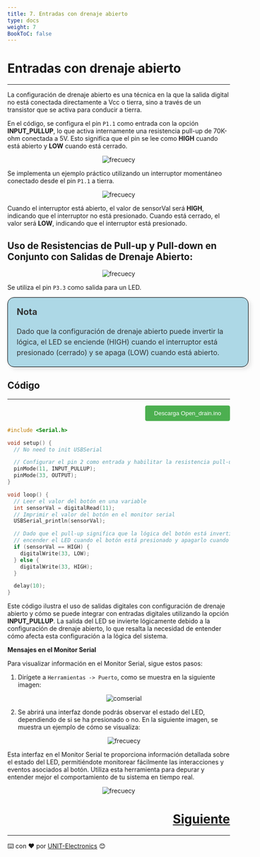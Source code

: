 ```yaml
---
title: 7. Entradas con drenaje abierto 
type: docs
weight: 7
BookToC: false
---
```


# Entradas con drenaje abierto 
---
La configuración de drenaje abierto es una técnica en la que la salida digital no está conectada directamente a Vcc o tierra, sino a través de un transistor que se activa para conducir a tierra. 

En el código, se configura el pin `P1.1` como entrada con la opción **INPUT_PULLUP**, lo que activa internamente una resistencia pull-up de 70K-ohm conectada a 5V. Esto significa que el pin se lee como **HIGH** cuando está abierto y **LOW** cuando está cerrado.



<p align="center">
    <img src="/docs/7-Entradas_open_drain/images/open_drain.png" alt="frecuecy">
</p>


Se implementa un ejemplo práctico utilizando un interruptor momentáneo conectado desde el pin `P1.1` a tierra.


<p align="center">
    <img src="/docs/7-Entradas_open_drain/images/squema_push_led.png" alt="frecuecy">
</p>


Cuando el interruptor está abierto, el valor de sensorVal será **HIGH**, indicando que el interruptor no está presionado. Cuando está cerrado, el valor será **LOW**, indicando que el interruptor está presionado.

## Uso de Resistencias de Pull-up y Pull-down en Conjunto con Salidas de Drenaje Abierto:

<p align="center">
    <img src="/docs/7-Entradas_open_drain/images/fz_ch552.png" alt="frecuecy">
</p>

Se utiliza el pin `P3.3` como salida para un LED.



<div style="width: 100%; max-width: 800px; border: 1px solid #000; padding: 20px; margin: 10px auto; background-color: lightblue; border-radius: 15px; box-shadow: 5px 5px 10px rgba(0, 0, 0, 0.1); text-align: left;">
    <div style="font-weight: bold; font-size: 20px; color: #333; margin-bottom: 20px;">Nota</div>
    <div style="font-size: 16px; line-height: 1.5; color: #333;">
       Dado que la configuración de drenaje abierto puede invertir la lógica, el LED se enciende (HIGH) cuando el interruptor está presionado (cerrado) y se apaga (LOW) cuando está abierto.
    </div>
</div>

## Código
---

<div style="text-align: right;">
    <a href="/docs/7-Entradas_open_drain/code/open_drain.ino" download="open_drain.ino">
        <button style="background-color: #4CAF50; color: white; padding: 10px 20px; border: none; border-radius: 4px; cursor: pointer;">
            Descarga Open_drain.ino
        </button>
    </a>
</div>

```c
#include <Serial.h>

void setup() {
  // No need to init USBSerial

  // Configurar el pin 2 como entrada y habilitar la resistencia pull-up interna
  pinMode(11, INPUT_PULLUP);
  pinMode(33, OUTPUT);
}

void loop() {
  // Leer el valor del botón en una variable
  int sensorVal = digitalRead(11);
  // Imprimir el valor del botón en el monitor serial
  USBSerial_println(sensorVal);

  // Dado que el pull-up significa que la lógica del botón está invertida,
  // encender el LED cuando el botón está presionado y apagarlo cuando está abierto:
  if (sensorVal == HIGH) {
    digitalWrite(33, LOW);
  } else {
    digitalWrite(33, HIGH);
  }

  delay(10);
}

```
Este código ilustra el uso de salidas digitales con configuración de drenaje abierto y cómo se puede integrar con entradas digitales utilizando la opción **INPUT_PULLUP**. La salida del LED se invierte lógicamente debido a la configuración de drenaje abierto, lo que resalta la necesidad de entender cómo afecta esta configuración a la lógica del sistema.



**Mensajes en el Monitor Serial**

Para visualizar información en el Monitor Serial, sigue estos pasos:

1. Dirígete a `Herramientas -> Puerto`, como se muestra en la siguiente imagen:

    <p align="center">
        <img src="/docs/6-Entradas_digitales/images/com.png" alt="comserial">
    </p>

2. Se abrirá una interfaz donde podrás observar el estado del LED, dependiendo de si se ha presionado o no. En la siguiente imagen, se muestra un ejemplo de cómo se visualiza:

    <p align="center">
        <img src="/docs/6-Entradas_digitales/images/in.png" alt="frecuecy">
    </p>

Esta interfaz en el Monitor Serial te proporciona información detallada sobre el estado del LED, permitiéndote monitorear fácilmente las interacciones y eventos asociados al botón. Utiliza esta herramienta para depurar y entender mejor el comportamiento de tu sistema en tiempo real.


<p align="center">
    <img src="/docs/7-Entradas_open_drain/images/input4.gif" alt="frecuecy">
</p>


<div style="text-align: right">
    <h1><a href="/docs/8-entradas_analogicas/">Siguiente</a></h>
</div>


---
⌨️ con ❤️ por [UNIT-Electronics](https://github.com/UNIT-Electronics) 😊

